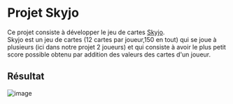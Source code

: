 # Projet Skyjo 

Ce projet consiste à développer le jeu de cartes [Skyjo](https://www.regles-de-jeux.com/regle-du-skyjo/).  
Skyjo est un jeu de cartes (12 cartes par joueur,150 en tout) qui se joue à plusieurs (ici dans notre projet 2 joueurs) 
et qui consiste à avoir le plus petit score possible obtenu par addition des 
valeurs des cartes d'un joueur.  


## Résultat 
![image](https://github.com/NadiaArhbal/Projects-at-ESI/assets/99414756/a659c247-5272-4879-b502-161755de9102)
